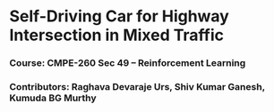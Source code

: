 # Self-Driving Car for Highway Intersection in Mixed Traffic
### Course: CMPE-260 Sec 49 – Reinforcement Learning
### Contributors: Raghava Devaraje Urs, Shiv Kumar Ganesh, Kumuda BG Murthy 

